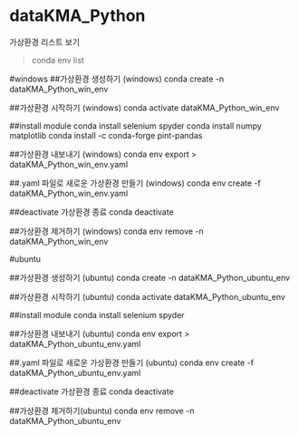 # dataKMA_Python

가상환경 리스트 보기
> conda env list

#windows
##가상환경 생성하기 (windows)
conda create -n dataKMA_Python_win_env

##가상환경 시작하기 (windows)
conda activate dataKMA_Python_win_env

##install module
conda install selenium spyder
conda install numpy matplotlib
conda install -c conda-forge pint-pandas

##가상환경 내보내기 (windows)
conda env export > dataKMA_Python_win_env.yaml

##.yaml 파일로 새로운 가상환경 만들기  (windows)
conda env create -f dataKMA_Python_win_env.yaml

##deactivate 가상환경 종료
conda deactivate

##가상환경 제거하기 (windows)
conda env remove -n dataKMA_Python_win_env


#ubuntu

##가상환경 생성하기 (ubuntu)
conda create -n dataKMA_Python_ubuntu_env

##가상환경 시작하기 (ubuntu)
conda activate dataKMA_Python_ubuntu_env

##install module
conda install selenium spyder

##가상환경 내보내기 (ubuntu)
conda env export > dataKMA_Python_ubuntu_env.yaml

##.yaml 파일로 새로운 가상환경 만들기 (ubuntu)
conda env create -f dataKMA_Python_ubuntu_env.yaml

##deactivate 가상환경 종료
conda deactivate

##가상환경 제거하기(ubuntu)
conda env remove -n dataKMA_Python_ubuntu_env
